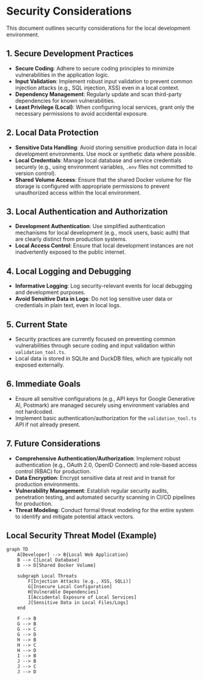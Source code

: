 # Security Considerations

This document outlines security considerations for the local development environment.

## 1. Secure Development Practices

- **Secure Coding**: Adhere to secure coding principles to minimize vulnerabilities in the application logic.
- **Input Validation**: Implement robust input validation to prevent common injection attacks (e.g., SQL injection, XSS) even in a local context.
- **Dependency Management**: Regularly update and scan third-party dependencies for known vulnerabilities.
- **Least Privilege (Local)**: When configuring local services, grant only the necessary permissions to avoid accidental exposure.

## 2. Local Data Protection

- **Sensitive Data Handling**: Avoid storing sensitive production data in local development environments. Use mock or synthetic data where possible.
- **Local Credentials**: Manage local database and service credentials securely (e.g., using environment variables, `.env` files not committed to version control).
- **Shared Volume Access**: Ensure that the shared Docker volume for file storage is configured with appropriate permissions to prevent unauthorized access within the local environment.

## 3. Local Authentication and Authorization

- **Development Authentication**: Use simplified authentication mechanisms for local development (e.g., mock users, basic auth) that are clearly distinct from production systems.
- **Local Access Control**: Ensure that local development instances are not inadvertently exposed to the public internet.

## 4. Local Logging and Debugging

- **Informative Logging**: Log security-relevant events for local debugging and development purposes.
- **Avoid Sensitive Data in Logs**: Do not log sensitive user data or credentials in plain text, even in local logs.

## 5. Current State

- Security practices are currently focused on preventing common vulnerabilities through secure coding and input validation within `validation_tool.ts`.
- Local data is stored in SQLite and DuckDB files, which are typically not exposed externally.

## 6. Immediate Goals

- Ensure all sensitive configurations (e.g., API keys for Google Generative AI, Postmark) are managed securely using environment variables and not hardcoded.
- Implement basic authentication/authorization for the `validation_tool.ts` API if not already present.

## 7. Future Considerations

- **Comprehensive Authentication/Authorization**: Implement robust authentication (e.g., OAuth 2.0, OpenID Connect) and role-based access control (RBAC) for production.
- **Data Encryption**: Encrypt sensitive data at rest and in transit for production environments.
- **Vulnerability Management**: Establish regular security audits, penetration testing, and automated security scanning in CI/CD pipelines for production.
- **Threat Modeling**: Conduct formal threat modeling for the entire system to identify and mitigate potential attack vectors.

## Local Security Threat Model (Example)

```mermaid
graph TD
    A[Developer] --> B{Local Web Application}
    B --> C[Local Database]
    B --> D[Shared Docker Volume]

    subgraph Local Threats
        F[Injection Attacks (e.g., XSS, SQLi)]
        G[Insecure Local Configuration]
        H[Vulnerable Dependencies]
        I[Accidental Exposure of Local Services]
        J[Sensitive Data in Local Files/Logs]
    end

    F --> B
    G --> B
    G --> C
    G --> D
    H --> B
    H --> C
    H --> D
    I --> B
    J --> B
    J --> C
    J --> D
```
